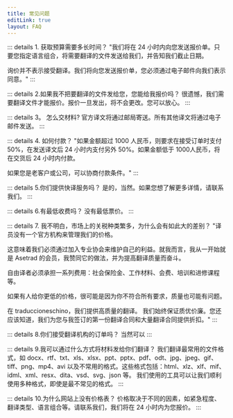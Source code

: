 ```yaml
---
title: 常见问题
editLink: true
layout: FAQ
---
```



::: details 1. 获取预算需要多长时间？
"我们将在 24 小时内向您发送报价单。只要您指定语言组合，将需要翻译的文件发送给我们，并告知我们截止日期。

询价并不表示接受翻译。我们将向您发送报价单，您必须通过电子邮件向我们表示同意。"
:::

::: details 2.如果我不把要翻译的文件发给您，您能给我报价吗？
很遗憾，我们需要翻译文件才能报价。报价一旦发出，将不会更改。您可以放心。
:::

::: details 3。 怎么交材料?
官方译文将通过邮局寄送。所有其他译文将通过电子邮件发送。
:::

::: details 4. 如何付款？
"如果金额超过 1000 人民币，则要求在接受订单时支付 50%，在发送译文后 24 小时内支付另外 50%。如果金额低于 1000人民币，将在交货后 24 小时内付款。

如果您是老客户或公司，可以协商付款条件。"
:::

::: details 5.你们提供快译服务吗？
是的，当然。如果您想了解更多详情，请联系我们。
:::

::: details 6.有最低收费吗？
没有最低票价。
:::

::: details 7. 我不明白，市场上的关税种类繁多，为什么会有如此大的差别？
"译员没有一个官方机构来管理我们的价格。 

这意味着我们必须通过加入专业协会来维护自己的利益。就我而言，我从一开始就是 Asetrad 的会员，我赞同它的做法，并为提高翻译质量而奋斗。

自由译者必须承担一系列费用：社会保险金、工作材料、会费、培训和进修课程等。

如果有人给你更低的价格，很可能是因为你不符合所有要求，质量也可能有问题。

在 traduccioneschino，我们提供高质量的翻译。 我们始终保证质优价廉。您还应该知道，我们为您与我签订的第一份翻译合同和大量翻译合同提供折扣。"
:::

::: details 8.你们接受翻译机构的订单吗？
当然可以
:::

::: details 9.我可以通过什么方式将材料发给你们翻译？
我们翻译最常用的文件格式，如 docx、rtf、txt、xls、xlsx、ppt、pptx、pdf、odt、jpg、jpeg、gif、tiff、png、mp4、avi 以及不常用的格式。这些格式包括：html、xlz、xlf、mif、idml、xml、resx、dita、vsd、svg、json 等。 我们使用的工具可以让我们顺利使用多种格式，即使是最不常见的格式。
:::

::: details 10.为什么网站上没有价格表？
价格取决于不同的因素，如紧急程度、翻译类型、语言组合等。请联系我们，我们将在 24 小时内为您报价。
:::
